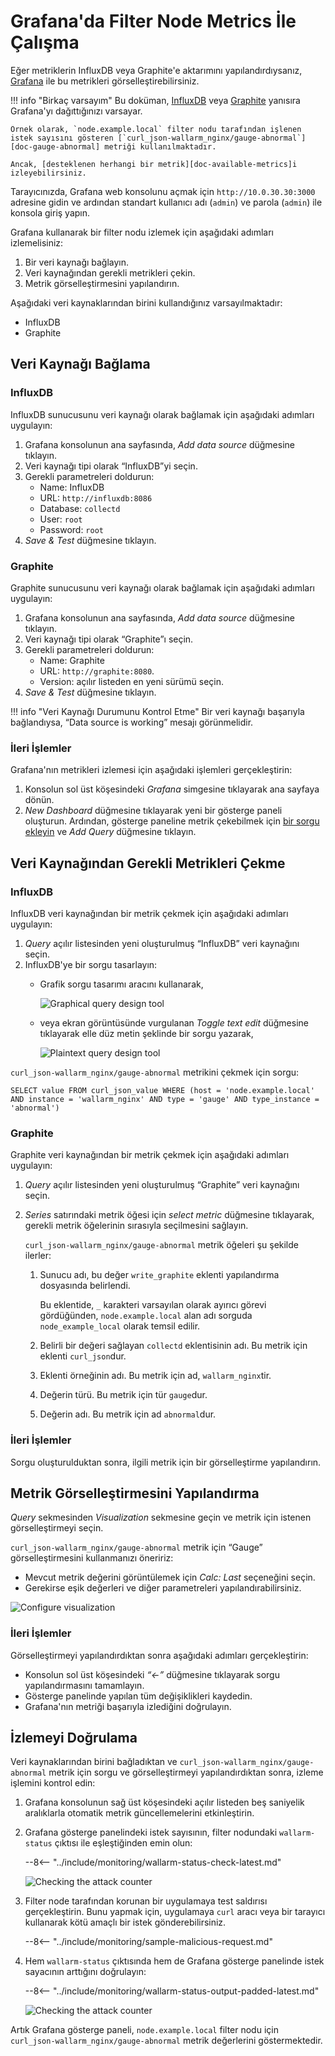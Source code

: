 [img-influxdb-query-graphical]:     ../../images/monitoring/grafana-influx-1.png
[img-influxdb-query-plaintext]:     ../../images/monitoring/grafana-influx-2.png
[img-query-visualization]:          ../../images/monitoring/grafana-query-visualization.png
[img-grafana-0-attacks]:            ../../images/monitoring/grafana-0-attacks.png
[img-grafana-16-attacks]:           ../../images/monitoring/grafana-16-attacks.png

[link-grafana]:                     https://grafana.com/

[doc-network-plugin-influxdb]:      network-plugin-influxdb.md
[doc-network-plugin-graphite]:      write-plugin-graphite.md
[doc-gauge-abnormal]:                available-metrics.md#number-of-requests
[doc-available-metrics]:            available-metrics.md

[anchor-query]:                     #fetching-the-required-metrics-from-the-data-source
[anchor-verify-monitoring]:         #verifying-monitoring

# Grafana'da Filter Node Metrics İle Çalışma

Eğer metriklerin InfluxDB veya Graphite'e aktarımını yapılandırdıysanız, [Grafana][link-grafana] ile bu metrikleri görselleştirebilirsiniz.


!!! info "Birkaç varsayım"
    Bu doküman, [InfluxDB][doc-network-plugin-influxdb] veya [Graphite][doc-network-plugin-graphite] yanısıra Grafana'yı dağıttığınızı varsayar.
    
    Örnek olarak, `node.example.local` filter nodu tarafından işlenen istek sayısını gösteren [`curl_json-wallarm_nginx/gauge-abnormal`][doc-gauge-abnormal] metriği kullanılmaktadır.
    
    Ancak, [desteklenen herhangi bir metrik][doc-available-metrics]i izleyebilirsiniz.

Tarayıcınızda, Grafana web konsolunu açmak için `http://10.0.30.30:3000` adresine gidin ve ardından standart kullanıcı adı (`admin`) ve parola (`admin`) ile konsola giriş yapın.

Grafana kullanarak bir filter nodu izlemek için aşağıdaki adımları izlemelisiniz:
1.  Bir veri kaynağı bağlayın.
2.  Veri kaynağından gerekli metrikleri çekin.
3.  Metrik görselleştirmesini yapılandırın.

Aşağıdaki veri kaynaklarından birini kullandığınız varsayılmaktadır:
*   InfluxDB
*   Graphite

## Veri Kaynağı Bağlama

### InfluxDB

InfluxDB sunucusunu veri kaynağı olarak bağlamak için aşağıdaki adımları uygulayın:
1.  Grafana konsolunun ana sayfasında, *Add data source* düğmesine tıklayın.
2.  Veri kaynağı tipi olarak “InfluxDB”yi seçin.
3.  Gerekli parametreleri doldurun:
    *   Name: InfluxDB
    *   URL: `http://influxdb:8086`
    *   Database: `collectd`
    *   User: `root`
    *   Password: `root`
4.  *Save & Test* düğmesine tıklayın.



### Graphite

Graphite sunucusunu veri kaynağı olarak bağlamak için aşağıdaki adımları uygulayın:
1.  Grafana konsolunun ana sayfasında, *Add data source* düğmesine tıklayın.
2.  Veri kaynağı tipi olarak “Graphite”ı seçin.
3.  Gerekli parametreleri doldurun:
    *   Name: Graphite
    *   URL: `http://graphite:8080`.
    *   Version: açılır listeden en yeni sürümü seçin.
4.  *Save & Test* düğmesine tıklayın.


!!! info "Veri Kaynağı Durumunu Kontrol Etme"
    Bir veri kaynağı başarıyla bağlandıysa, “Data source is working” mesajı görünmelidir.


### İleri İşlemler

Grafana'nın metrikleri izlemesi için aşağıdaki işlemleri gerçekleştirin:
1.  Konsolun sol üst köşesindeki *Grafana* simgesine tıklayarak ana sayfaya dönün.
2.  *New Dashboard* düğmesine tıklayarak yeni bir gösterge paneli oluşturun. Ardından, gösterge paneline metrik çekebilmek için [bir sorgu ekleyin][anchor-query] ve *Add Query* düğmesine tıklayın.

## Veri Kaynağından Gerekli Metrikleri Çekme

### InfluxDB

InfluxDB veri kaynağından bir metrik çekmek için aşağıdaki adımları uygulayın:
1.  *Query* açılır listesinden yeni oluşturulmuş “InfluxDB” veri kaynağını seçin.
2.  InfluxDB'ye bir sorgu tasarlayın:
    *   Grafik sorgu tasarımı aracını kullanarak,

        ![Graphical query design tool][img-influxdb-query-graphical]

    *   veya ekran görüntüsünde vurgulanan *Toggle text edit* düğmesine tıklayarak elle düz metin şeklinde bir sorgu yazarak,

        ![Plaintext query design tool][img-influxdb-query-plaintext]



`curl_json-wallarm_nginx/gauge-abnormal` metrikini çekmek için sorgu:
```
SELECT value FROM curl_json_value WHERE (host = 'node.example.local' AND instance = 'wallarm_nginx' AND type = 'gauge' AND type_instance = 'abnormal')    
```



### Graphite

Graphite veri kaynağından bir metrik çekmek için aşağıdaki adımları uygulayın:

1.  *Query* açılır listesinden yeni oluşturulmuş “Graphite” veri kaynağını seçin.
2.  *Series* satırındaki metrik öğesi için *select metric* düğmesine tıklayarak, gerekli metrik öğelerinin sırasıyla seçilmesini sağlayın.

    `curl_json-wallarm_nginx/gauge-abnormal` metrik öğeleri şu şekilde ilerler:

    1.  Sunucu adı, bu değer `write_graphite` eklenti yapılandırma dosyasında belirlendi.
   
        Bu eklentide, `_` karakteri varsayılan olarak ayırıcı görevi gördüğünden, `node.example.local` alan adı sorguda `node_example_local` olarak temsil edilir.
   
    2.  Belirli bir değeri sağlayan `collectd` eklentisinin adı. Bu metrik için eklenti `curl_json`dur.
    3.  Eklenti örneğinin adı. Bu metrik için ad, `wallarm_nginx`tir.
    4.  Değerin türü. Bu metrik için tür `gauge`dur.
    5.  Değerin adı. Bu metrik için ad `abnormal`dur.

### İleri İşlemler

Sorgu oluşturulduktan sonra, ilgili metrik için bir görselleştirme yapılandırın.

## Metrik Görselleştirmesini Yapılandırma

*Query* sekmesinden *Visualization* sekmesine geçin ve metrik için istenen görselleştirmeyi seçin.

`curl_json-wallarm_nginx/gauge-abnormal` metrik için “Gauge” görselleştirmesini kullanmanızı öneririz:
*   Mevcut metrik değerini görüntülemek için *Calc: Last* seçeneğini seçin.
*   Gerekirse eşik değerleri ve diğer parametreleri yapılandırabilirsiniz.

![Configure visualization][img-query-visualization]

### İleri İşlemler

Görselleştirmeyi yapılandırdıktan sonra aşağıdaki adımları gerçekleştirin:
*   Konsolun sol üst köşesindeki *“←”* düğmesine tıklayarak sorgu yapılandırmasını tamamlayın.  
*   Gösterge panelinde yapılan tüm değişiklikleri kaydedin.
*   Grafana'nın metriği başarıyla izlediğini doğrulayın.

## İzlemeyi Doğrulama

Veri kaynaklarından birini bağladıktan ve `curl_json-wallarm_nginx/gauge-abnormal` metrik için sorgu ve görselleştirmeyi yapılandırdıktan sonra, izleme işlemini kontrol edin:
1.  Grafana konsolunun sağ üst köşesindeki açılır listeden beş saniyelik aralıklarla otomatik metrik güncellemelerini etkinleştirin.
2.  Grafana gösterge panelindeki istek sayısının, filter nodundaki `wallarm-status` çıktısı ile eşleştiğinden emin olun:

    --8<-- "../include/monitoring/wallarm-status-check-latest.md"
    
    ![Checking the attack counter][img-grafana-0-attacks]
    
3.  Filter node tarafından korunan bir uygulamaya test saldırısı gerçekleştirin. Bunu yapmak için, uygulamaya `curl` aracı veya bir tarayıcı kullanarak kötü amaçlı bir istek gönderebilirsiniz.

    --8<-- "../include/monitoring/sample-malicious-request.md"
    
4.  Hem `wallarm-status` çıktısında hem de Grafana gösterge panelinde istek sayacının arttığını doğrulayın:

    --8<-- "../include/monitoring/wallarm-status-output-padded-latest.md"

    ![Checking the attack counter][img-grafana-16-attacks]

Artık Grafana gösterge paneli, `node.example.local` filter nodu için `curl_json-wallarm_nginx/gauge-abnormal` metrik değerlerini göstermektedir.